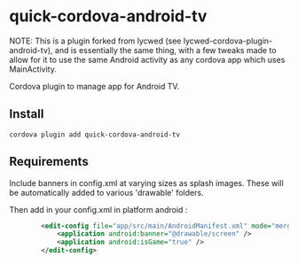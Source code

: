 # quick-cordova-android-tv

NOTE: This is a plugin forked from lycwed (see lycwed-cordova-plugin-android-tv), and is essentially the same thing, with a few tweaks made to allow for it to use the same Android activity as any cordova app which uses MainActivity.

Cordova plugin to manage app for Android TV.

## Install

`cordova plugin add quick-cordova-android-tv`

## Requirements

Include banners in config.xml at varying sizes as splash images. These will be automatically added to various 'drawable' folders.

Then add in your config.xml in platform android :

```xml
        <edit-config file="app/src/main/AndroidManifest.xml" mode="merge" target="/manifest/application">
            <application android:banner="@drawable/screen" />
            <application android:isGame="true" />
        </edit-config>
```
